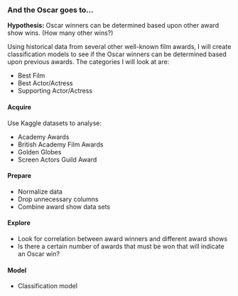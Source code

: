 ### And the Oscar goes to...

**Hypothesis:** Oscar winners can be determined based upon other award show wins. (How many other wins?)

Using historical data from several other well-known film awards, I will create classification models to see if the Oscar winners can be determined based upon previous awards. 
The categories I will look at are:
- Best Film
- Best Actor/Actress
- Supporting Actor/Actress

#### Acquire
Use Kaggle datasets to analyse:
- Academy Awards
- British Academy Film Awards
- Golden Globes
- Screen Actors Guild Award

#### Prepare
- Normalize data
- Drop unnecessary columns
- Combine award show data sets

#### Explore
- Look for correlation between award winners and different award shows
- Is there a certain number of awards that must be won that will indicate an Oscar win?

#### Model 
- Classification model
